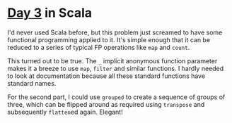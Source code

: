 # [Day 3](http://adventofcode.com/2016/day/3) in Scala

I'd never used Scala before, but this problem just screamed to have some
functional programming applied to it. It's simple enough that it can be reduced
to a series of typical FP operations like `map` and `count`.

This turned out to be true. The `_` implicit anonymous function parameter makes
it a breeze to use `map`, `filter` and similar functions. I hardly needed to
look at documentation because all these standard functions have standard names.

For the second part, I could use `grouped` to create a sequence of groups of
three, which can be flipped around as required using `transpose` and
subsequently `flatten`ed again. Elegant!
